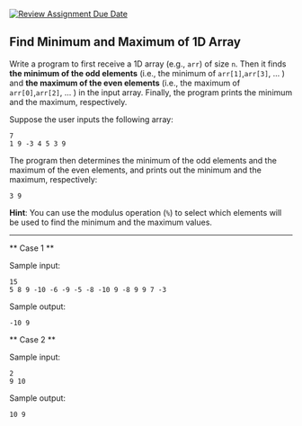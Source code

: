 [![Review Assignment Due Date](https://classroom.github.com/assets/deadline-readme-button-22041afd0340ce965d47ae6ef1cefeee28c7c493a6346c4f15d667ab976d596c.svg)](https://classroom.github.com/a/Ne_pnfKu)
## Find Minimum and Maximum of 1D Array

Write a program to first receive a 1D array (e.g., `arr`) of size `n`. Then it finds **the minimum of the odd elements** (i.e., the minimum of `arr[1]`,`arr[3]`, ... ) and **the maximum of the even elements** (i.e., the maximum of `arr[0]`,`arr[2]`, ... ) in the input array. Finally, the program prints the minimum and the maximum, respectively.

Suppose the user inputs the following array:
```
7
1 9 -3 4 5 3 9
```

The program then determines the minimum of the odd elements and the maximum of the even elements, and prints out the minimum and the maximum, respectively:
```
3 9
```

**Hint**: You can use the modulus operation (`%`) to select which elements will be used to find the minimum and the maximum values.

<hr>

** Case 1 **

Sample input:
```
15
5 8 9 -10 -6 -9 -5 -8 -10 9 -8 9 9 7 -3
```

Sample output:
```
-10 9
```

** Case 2 **

Sample input:
```
2
9 10
```

Sample output:
```
10 9
```
